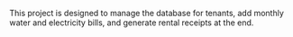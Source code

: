 This project is designed to manage the database for tenants, add monthly water and electricity bills, and generate rental receipts at the end.
